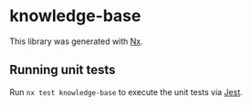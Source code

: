 # knowledge-base

This library was generated with [Nx](https://nx.dev).

## Running unit tests

Run `nx test knowledge-base` to execute the unit tests via [Jest](https://jestjs.io).
